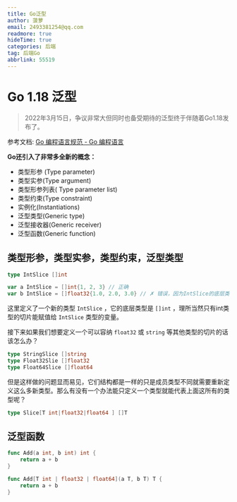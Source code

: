 ```yaml
---
title: Go泛型
author: 菠萝
email: 2493381254@qq.com
readmore: true
hideTime: true
categories: 后端
tag: 后端Go
abbrlink: 55519
---
```




# Go 1.18 泛型

> 2022年3月15日，争议非常大但同时也备受期待的泛型终于伴随着Go1.18发布了。

参考文档: [Go 编程语言规范 - Go 编程语言](https://go.dev/ref/spec)



<!-- more -->

**Go还引入了非常多全新的概念：**

- 类型形参 (Type parameter)
- 类型实参(Type argument)
- 类型形参列表( Type parameter list)
- 类型约束(Type constraint)
- 实例化(Instantiations)
- 泛型类型(Generic type)
- 泛型接收器(Generic receiver)
- 泛型函数(Generic function)



## 类型形参，类型实参，类型约束，泛型类型



~~~go
type IntSlice []int

var a IntSlice = []int{1, 2, 3} // 正确
var b IntSlice = []float32{1.0, 2.0, 3.0} // ✗ 错误，因为IntSlice的底层类型是[]int，浮点类型的切片无法赋值
~~~

这里定义了一个新的类型 `IntSlice` ，它的底层类型是 `[]int` ，理所当然只有int类型的切片能赋值给 `IntSlice` 类型的变量。

接下来如果我们想要定义一个可以容纳 `float32` 或 `string` 等其他类型的切片的话该怎么办？

~~~go
type StringSlice []string
type Float32Slie []float32
type Float64Slice []float64
~~~

但是这样做的问题显而易见，它们结构都是一样的只是成员类型不同就需要重新定义这么多新类型。那么有没有一个办法能只定义一个类型就能代表上面这所有的类型呢？

~~~Go
type Slice[T int|float32|float64 ] []T
~~~



## 泛型函数

~~~go
func Add(a int, b int) int {
    return a + b
}

func Add[T int | float32 | float64](a T, b T) T {
    return a + b
}
~~~